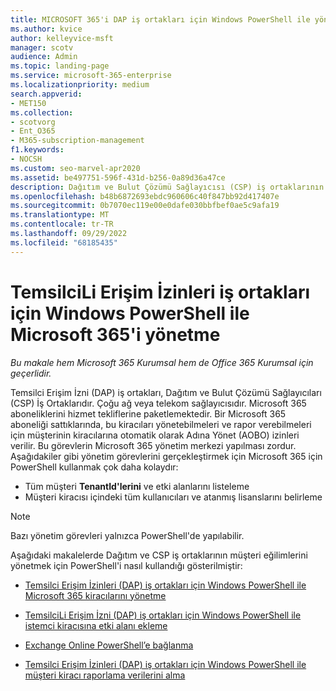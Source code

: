 ```yaml
---
title: MICROSOFT 365'i DAP iş ortakları için Windows PowerShell ile yönetme
ms.author: kvice
author: kelleyvice-msft
manager: scotv
audience: Admin
ms.topic: landing-page
ms.service: microsoft-365-enterprise
ms.localizationpriority: medium
search.appverid:
- MET150
ms.collection:
- scotvorg
- Ent_O365
- M365-subscription-management
f1.keywords:
- NOCSH
ms.custom: seo-marvel-apr2020
ms.assetid: be497751-596f-431d-b256-0a89d36a47ce
description: Dağıtım ve Bulut Çözümü Sağlayıcısı (CSP) iş ortaklarının Microsoft 365 müşteri kiracılarını yönetmek için Windows PowerShell nasıl kullanabileceği.
ms.openlocfilehash: b48b6872693ebdc960606c40f847bb92d417407e
ms.sourcegitcommit: 0b7070ec119e00e0dafe030bbfbef0ae5c9afa19
ms.translationtype: MT
ms.contentlocale: tr-TR
ms.lasthandoff: 09/29/2022
ms.locfileid: "68185435"
---
```

# <a name="how-to-manage-microsoft-365-with-windows-powershell-for-delegated-access-permissions-partners"></a>TemsilciLi Erişim İzinleri iş ortakları için Windows PowerShell ile Microsoft 365'i yönetme

*Bu makale hem Microsoft 365 Kurumsal hem de Office 365 Kurumsal için geçerlidir.*

Temsilci Erişim İzni (DAP) iş ortakları, Dağıtım ve Bulut Çözümü Sağlayıcıları (CSP) İş Ortaklarıdır. Çoğu ağ veya telekom sağlayıcısıdır. Microsoft 365 aboneliklerini hizmet tekliflerine paketlemektedir. Bir Microsoft 365 aboneliği sattıklarında, bu kiracıları yönetebilmeleri ve rapor verebilmeleri için müşterinin kiracılarına otomatik olarak Adına Yönet (AOBO) izinleri verilir. Bu görevlerin Microsoft 365 yönetim merkezi yapılması zordur. Aşağıdakiler gibi yönetim görevlerini gerçekleştirmek için Microsoft 365 için PowerShell kullanmak çok daha kolaydır:
- Tüm müşteri **TenantId'lerini** ve etki alanlarını listeleme 
- Müşteri kiracısı içindeki tüm kullanıcıları ve atanmış lisanslarını belirleme
> [!NOTE]
> Bazı yönetim görevleri yalnızca PowerShell'de yapılabilir.

Aşağıdaki makalelerde Dağıtım ve CSP iş ortaklarının müşteri eğilimlerini yönetmek için PowerShell'i nasıl kullandığı gösterilmiştir:
  
- [Temsilci Erişim İzinleri (DAP) iş ortakları için Windows PowerShell ile Microsoft 365 kiracılarını yönetme](manage-microsoft-365-tenants-with-windows-powershell-for-delegated-access-permissio.md)
    
- [TemsilciLi Erişim İzni (DAP) iş ortakları için Windows PowerShell ile istemci kiracısına etki alanı ekleme](add-a-domain-to-a-client-tenancy-with-windows-powershell-for-delegated-access-pe.md)
    
- [Exchange Online PowerShell’e bağlanma](/powershell/exchange/connect-to-exchange-online-powershell)
    
- [Temsilci Erişim İzinleri (DAP) iş ortakları için Windows PowerShell ile müşteri kiracı raporlama verilerini alma](retrieve-customer-tenant-reporting-data-with-windows-powershell-for-delegated-ac.md)
